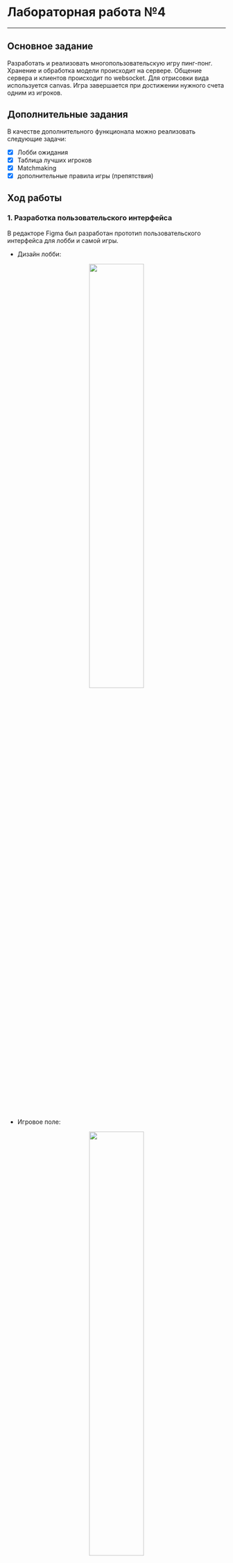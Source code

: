# Лабораторная работа №4
------

## Основное задание
Разработать и реализовать многопользовательскую игру пинг-понг. Хранение и обработка модели происходит на сервере. Общение сервера и клиентов происходит по websocket. Для отрисовки вида используется canvas. Игра завершается при достижении нужного счета одним из игроков.
 
## Дополнительные задания

В качестве дополнительного функционала можно реализовать следующие задачи:

 - [x] Лобби ожидания
 - [x] Таблица лучших игроков
 - [x] Matchmaking
 - [x] дополнительные правила игры (препятствия)
 
## Ход работы

### 1. Разработка пользовательского интерфейса

В редакторе Figma был разработан прототип пользовательского интерфейса для лобби и самой игры.

- Дизайн лобби:
<p align = "center"><img src="https://github.com/Sneyk01/SUAI_LABS/blob/master/2_course/ping_pong_game/images/lobby.svg"/width = 50%></p>

- Игровое поле:
<p align = "center"><img src="https://github.com/Sneyk01/SUAI_LABS/blob/master/2_course/ping_pong_game/images/main.png"/width = 50%></p>

- Игровое поле с использованием одного из модификатора сложности:
<p align = "center"><img src="https://github.com/Sneyk01/SUAI_LABS/blob/master/2_course/ping_pong_game/images/main_mod.png"/width = 50%></p>

### 2. Описание пользовательских сценариев работы
При переходе на страничку игры перед пользователем поялвляется локальное лобби, где он может изменить свой ник, в случае если ему не нравится вариант, автоматически сгенерированный сервером.

После того, как пользователь нажмет на кнопку "Играть" или мерцающую надпись, будет осуществлена попытка подключения к серверу по технологии webSocket. 

В случае успешного подключения, пользователь сразу встанет в очередь на поиск игры в выбранном режиме. На страницу лобби автоматически подгрузится таблица с лучшими игроками. Пользователь может отменить поиск и выбрать другой режим игры, либо дождаться соперника.

Для игроков доступны 4 варианта игры с разными сложностями:
 - Стандартный уровень пинг-понга без препятствий
 - Легкий уровень, с небольшими препятствиями в центре карты
 - Средний уровень, со средними препятствиями в центре карты
 - Сложный уровень, с большими препятствиями в центре карты
 
 В игре реализована система рейтинга. За победу в игре игрок будет получать 100 очков, умноженных на модификатор уровня (0.7, 1, 1.5, 2 в зависимости от сложности). За поражение у пользователя отнимется 10 очков рейтинга. Если соперник выйдет во время матча, игрок получит 20 очков рейтинга.
 
 В зависимости от рейтинга, пользователь может попасть в таблицу лучших игроков. Также от рейтинга зависят соперники пользователя. Игроки, у которых рейтинг отличается больше, чем на 500 очков не смогут играть против друг друга.
 
 После того, как соперник будет найден, перед игроками появится игровое поле. Один пользователь будет управлять правой платформой, а другой - левой. Управление осуществляется при помощи стрелок вверх и вниз. За каждый пропущенный игроком мяч, соперник будет получать очко. Игра завершается, когда один из игроков наберет 10 очков.

### 3. Описание API сервера и хореографии

Взаимодействие клиента и сервера осуществляется при помощи webSoket-ов. 

Находяся в лобби, клиент раз в 55 секунд получает обновление данных для лобби - таблицу рейтинга, счет игрока и его ник.

Когда пользователь запускает поиск игры, на сервер отправляется сообщение, чтобы он начал искать соперника. После того, как игра найдена, клиент получает уведомление и заменяет часть элементов на сайте на canvas. Когда клиент завершит все изменения, он отправит сообщение о готовности и игра начнется.

Клиент обновляет изображение с частотой 60 кадров в секунду. С каждым обновлением страницы он отправляет координаты платформы игрока на сервер.

Во время игры сервер 60 раз в секунду отправляет клиентам информацию об игре: последние принятые координаты платформы игрока, последние принятые координаты платформы противника и координаты шара.

И клиент и сервер принимают сообщения по мере их поступления. (Таймер для этих действий не используется)

Движение платформы игрока, для плавности, вычисляется на стороне клиента. С целью предотвратить рассинхронизацию, раз в пять секунд координаты платформы игрока обновляются на те, что пришли с сервера.

Движение платформы противника осуществляется только по полученным с сервера координатам.

Расчет координат шарика и его столкновения с поверхностями, для избегания нечестной игры, осуществляется на стороне сервера. Клиенты отрисовывают шарик по полученным координатам.

После заврешения игры, сервер записывает результаты, пересчитывает таблицу рейтинга и отправляет клиентам сообщения о возвращении в лобби.

### 4. Описание структуры базы данных

В игре не используются базы данных и хранение информации в файлах. Вся собранная информация о счете игроков хранится в оперативной памяти и при перезагрузке сервера будет сброшена.

### 5. Описание алгоритмов


### 6. Значимые фрагменты кода
Фрагмент кода, реализующий коллизию шарика и платформы (серверная часть):
```sh
function platform_collision(ball, platform) {

    let hit_distance = Math.sqrt(Math.pow((platform.x + platform.r - ball.x), 2));    // platform center
    let rad_sum = ball.r + platform.r;

    let up_edge_distance = Math.sqrt(Math.pow((platform.x + platform.r - ball.x), 2) + Math.pow((platform.y - platform.phantom_up - ball.y), 2));
    let down_edge_distance = Math.sqrt(Math.pow((platform.x + platform.r - ball.x), 2) + Math.pow((platform.y + platform.size_y + platform.phantom_down - ball.y), 2));

    if (!ball.hit && ball.platform_zone && (hit_distance <= rad_sum)) { // Если шарик оказывается внутри платформы
            if (type_hit === 2) {
                if (up_edge_distance < down_edge_distance)
                    ball.y = platform.y - platform.phantom_up - ball.r;
                else
                    ball.y = platform.y + platform.phantom_down + platform.size_y + ball.r;
            }

            if (type_hit === 1) {
                if(ball.x < game.h/2)
                    ball.x = platform.x + platform.size_x + ball.r;
                else
                    ball.x = platform.x - ball.r;
            }
            console.log("COLLISION! Type:" + type_hit);
    }

    if (hit_distance <= rad_sum && ball.platform_zone && ball.hit) {    // Удар о плоскость
        console.log("hit ", platform.x+platform.size_x, ball.x+ball.r, hit_distance, platform.phantom_down);
        ball.vx *= -1;
        ball.vx += 0.8;

        if (ball.vx > 0)
            ball.vx += 1.2;
        else
            ball.vx -= 1.2;

        if (ball.vy < 0)
            ball.vy -= platform.vy * 0.4;
        else
            ball.vy -= platform.vy * 0.4;

        one_hit(ball);
        type_hit = 1;
    }

    if ((up_edge_distance <= rad_sum || down_edge_distance <= rad_sum) && !ball.platform_zone && ball.hit) { // Удар о край
        console.log("edge ", platform.y+platform.r, ball.y+ball.r, up_edge_distance, down_edge_distance, platform.phantom_down);
        ball.vx *= -1;
        ball.vy *= -1;

        if (ball.vx > 0)
            ball.vx += 0.8;
        else
            ball.vx -= 0.8;

        one_hit(ball);
        type_hit = 2;
    }

}

function check_platform_zone(ball, platform) { // Чтобы знать, что шар напротив платформы
    ball.platform_zone = (ball.y > platform.y) && (ball.y < platform.y + platform.size_y);
}

function phantom_platform(platform) { //Чуть расширяем платформу, чтобы шар не попадал в нее
    if (platform.vy < 0) {
        platform.phantom_up = platform.vy * 2;
        platform.phantom_down = 0;
    }
    else if (platform.vy > 0) {
        platform.phantom_down = platform.vy * 2;
        platform.phantom_up = 0;
    }
    else {
        platform.phantom_up = 0;
        platform.phantom_down = 0;
    }

}

function one_hit(ball) {    // Чтобы шар не бился внутри платформы, если попал туда
    ball.hit = false;
    setTimeout(() => {
        ball.hit = true
    },1000);
}
```

Фрагмент кода, реализующий движение платформы (клиентская часть):
```sh
if (keys[38] === 1 && keys[40] === 0) {
            if (Math.abs(platform1.vy) < platform1.max_speed) {
                if (key !== 38)
                    platform1.vy = -1 * platform1.speed_key_y;
                platform1.vy -= 0.4;
            }
            key = 38;
        } // Вверх

        if (keys[40] === 1 && keys[38] === 0) {
            if (Math.abs(platform1.vy) < platform1.max_speed) {
                if (key !== 40)
                    platform1.vy = platform1.speed_key_y;
                platform1.vy += 0.4;
            }
            key = 40;
        } // Вниз

        if (keys[38] === 1 && keys[40] === 1) {
            platform1.vy = 0;
            key = 0;
        }

        if (keys[38] === 0 && keys[40] === 0) {

            if (platform1.vy > 0.) {
                //console.log(platform1.vy);
                platform1.vy -= 0.4;
                if (platform1.vy < 0.)
                    platform1.vy = 0;
            }

            if (platform1.vy < 0.) {
                platform1.vy += 0.4;
                if (platform1.vy > 0.) // -0.2 + 0.4 = 0.2 и так бесконечно
                    platform1.vy = 0;
            }
            key = 0;
        }

        platform1.vy = Math.round(platform1.vy*10)/10;
        platform1.y += platform1.vy;

        if (platform1.y + platform1.size_y + platform1.radius >= field.size_y) {
            platform1.y = field.size_y - platform1.size_y - platform1.radius;
            platform1.vy = (Math.round(platform1.vy*6)/10) * -1;
        }
        if (platform1.y - platform1.radius <= 0) {
            platform1.y = platform1.radius;
            platform1.vy = (Math.round(platform1.vy*6)/10) * -1;
        }

        ws.send(JSON.stringify({type: "pos", x: platform1.x, y: platform1.y, vy: platform1.vy}));
        //console.log(JSON.stringify({type: "pos", x: platform1.x, y: platform1.y, vy: platform1.vy}));
        draw();
```
Фрагмент кода первичной инициализации пользователя при подключении (серверная часть):
```sh
    let id = Math.floor(Math.random()*1000);
    players[id] = {
        ws: wsClient,
        login: "",
        status: 0,  // 0 - поиск простой игры, 1 - в игре, 2 - в лобби, 3 - поиск легкой игры, 4 - поиск средней игры, 5 - поиск тяжелой игры
        score: 0,
        x: 0,
        y: 180,
        size_x: 8,
        size_y: 40,
        rating: 0,
        interval: null
    };

```
